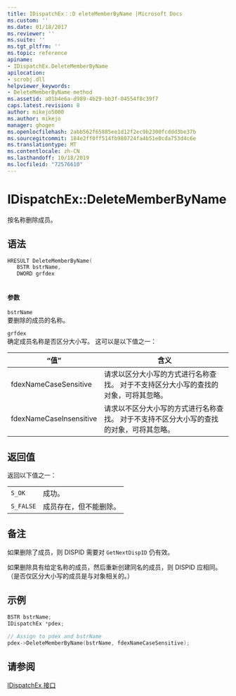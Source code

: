 ```yaml
---
title: IDispatchEx：:D eleteMemberByName |Microsoft Docs
ms.custom: ''
ms.date: 01/18/2017
ms.reviewer: ''
ms.suite: ''
ms.tgt_pltfrm: ''
ms.topic: reference
apiname:
- IDispatchEx.DeleteMemberByName
apilocation:
- scrobj.dll
helpviewer_keywords:
- DeleteMemberByName method
ms.assetid: a01b4e6a-d989-4b29-bb3f-04554f8c39f7
caps.latest.revision: 8
author: mikejo5000
ms.author: mikejo
manager: ghogen
ms.openlocfilehash: 2abb562f65885ee1d12f2ec9b2300fcddd3be37b
ms.sourcegitcommit: 184e2ff0ff514fb980724fa4b51e0cda753d4c6e
ms.translationtype: MT
ms.contentlocale: zh-CN
ms.lasthandoff: 10/18/2019
ms.locfileid: "72576610"
---
```

# <a name="idispatchexdeletememberbyname"></a>IDispatchEx::DeleteMemberByName
按名称删除成员。  
  
## <a name="syntax"></a>语法  
  
```cpp
HRESULT DeleteMemberByName(  
   BSTR bstrName,  
   DWORD grfdex  
  
```  
  
#### <a name="parameters"></a>参数  
 `bstrName`  
 要删除的成员的名称。  
  
 `grfdex`  
 确定成员名称是否区分大小写。 这可以是以下值之一：  
  
|“值”|含义|  
|-----------|-------------|  
|fdexNameCaseSensitive|请求以区分大小写的方式进行名称查找。 对于不支持区分大小写的查找的对象，可将其忽略。|  
|fdexNameCaseInsensitive|请求以不区分大小写的方式进行名称查找。 对于不支持不区分大小写的查找的对象，可将其忽略。|  
  
## <a name="return-value"></a>返回值  
 返回以下值之一：  
  
|||  
|-|-|  
|`S_OK`|成功。|  
|`S_FALSE`|成员存在，但不能删除。|  
  
## <a name="remarks"></a>备注  
 如果删除了成员，则 DISPID 需要对 `GetNextDispID` 仍有效。  
  
 如果删除具有给定名称的成员，然后重新创建同名的成员，则 DISPID 应相同。 （是否仅区分大小写的成员是与对象相关的。）  
  
## <a name="example"></a>示例  
  
```cpp
BSTR bstrName;  
IDispatchEx *pdex;  
  
// Assign to pdex and bstrName  
pdex->DeleteMemberByName(bstrName, fdexNameCaseSensitive);  
```  
  
## <a name="see-also"></a>请参阅  
 [IDispatchEx 接口](../../winscript/reference/idispatchex-interface.md)